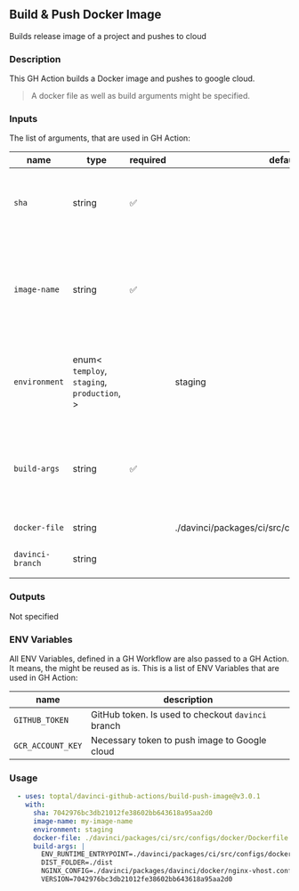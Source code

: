 ## Build & Push Docker Image

Builds release image of a project and pushes to cloud

### Description

This GH Action builds a Docker image and pushes to google cloud.

> A docker file as well as build arguments might be specified.

### Inputs

The list of arguments, that are used in GH Action:

| name             | type                                                        | required | default                                             | description                                                                                |
| ---------------- | ----------------------------------------------------------- | -------- | --------------------------------------------------- | ------------------------------------------------------------------------------------------ |
| `sha`            | string                                                      | ✅        |                                                     | Commit hash that will be used as a tag for the Docker image                                |
| `image-name`     | string                                                      | ✅        |                                                     | Name of the Docker image. Might be used in the next steps (for ex.: deploy a Docker image) |
| `environment`    | enum<<br/>`temploy`,<br/>`staging`,<br/>`production`,<br/>> |          | staging                                             | Determines additional procedures while creating a Docker image.                            |
| `build-args`     | string                                                      | ✅        |                                                     | Multiline string to describe build arguments that will be used during dockerization        |
| `docker-file`    | string                                                      |          | ./davinci/packages/ci/src/configs/docker/Dockerfile | pathname to Docker file                                                                    |
| `davinci-branch` | string                                                      |          |                                                     | Custom davinci branch                                                                      |

### Outputs

Not specified

### ENV Variables

All ENV Variables, defined in a GH Workflow are also passed to a GH Action. It means, the might be reused as is.
This is a list of ENV Variables that are used in GH Action:

| name              | description                                        |
| ----------------- | -------------------------------------------------- |
| `GITHUB_TOKEN`    | GitHub token. Is used to checkout `davinci` branch |
| `GCR_ACCOUNT_KEY` | Necessary token to push image to Google cloud      |

### Usage

```yaml
  - uses: toptal/davinci-github-actions/build-push-image@v3.0.1
    with:
      sha: 7042976bc3db21012fe38602bb643618a95aa2d0
      image-name: my-image-name
      environment: staging
      docker-file: ./davinci/packages/ci/src/configs/docker/Dockerfile.gha-deploy
      build-args: |
        ENV_RUNTIME_ENTRYPOINT=./davinci/packages/ci/src/configs/docker/env-runtime.entrypoint.sh
        DIST_FOLDER=./dist
        NGINX_CONFIG=./davinci/packages/davinci/docker/nginx-vhost.conf
        VERSION=7042976bc3db21012fe38602bb643618a95aa2d0
```
